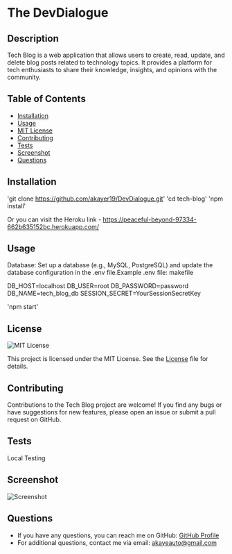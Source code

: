# The DevDialogue

## Description
Tech Blog is a web application that allows users to create, read, update, and delete blog posts related to technology topics. It provides a platform for tech enthusiasts to share their knowledge, insights, and opinions with the community.

## Table of Contents
- [Installation](#installation)
- [Usage](#usage)
- [MIT License](https://opensource.org/licenses/MIT) 
- [Contributing](#contributing)
- [Tests](#tests)
- [Screenshot](#screenshot)
- [Questions](#questions)

## Installation
'git clone https://github.com/akayer19/DevDialogue.git'
'cd tech-blog'
'npm install'

Or you can visit the Heroku link - https://peaceful-beyond-97334-662b635152bc.herokuapp.com/

## Usage
Database: Set up a database (e.g., MySQL, PostgreSQL) and update the database configuration in the .env file.Example .env file:
makefile

DB_HOST=localhost
DB_USER=root
DB_PASSWORD=password
DB_NAME=tech_blog_db
SESSION_SECRET=YourSessionSecretKey


'npm start'


## License
![MIT License](https://img.shields.io/badge/License-MIT-blue.svg)

This project is licensed under the MIT License. 
See the [License](LICENSE) file for details.
 

## Contributing
Contributions to the Tech Blog project are welcome! If you find any bugs or have suggestions for new features, please open an issue or submit a pull request on GitHub.

## Tests
Local Testing

## Screenshot
![Screenshot](./utils/screenshot.png)

## Questions
- If you have any questions, you can reach me on GitHub: <a href="https://github.com/akayer19" target="_blank">GitHub Profile</a>
- For additional questions, contact me via email: akayeauto@gmail.com
    